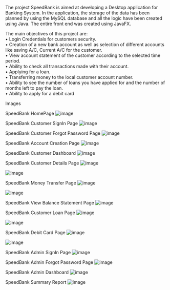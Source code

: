 The project SpeedBank is aimed at developing a Desktop application for Banking System.
In the application, the storage of the data has been planned by using the MySQL database and all the logic 
have been created using Java. The entire front end was created using JavaFX. 

The main objectives of this project are:<br />
• Login Credentials for customers security.<br />
• Creation of a new bank account as well as selection of different accounts like saving A/C, Current A/C for the customer.<br />
• View account statement of the customer according to the selected time period.<br />
• Ability to check all transactions made with their account.<br />
• Applying for a loan.<br />
• Transferring money to the local customer account number.<br />
• Ability to see the number of loans you have applied for and the number of months left to pay the loan.<br />
• Ability to apply for a debit card<br />

Images

SpeedBank HomePage
![image](https://github.com/Aaronds20/SpeedBank/assets/105139489/3def0e2d-28e8-4545-8449-3667ef0b67c4)

SpeedBank Customer SignIn Page
 ![image](https://github.com/Aaronds20/SpeedBank/assets/105139489/3ad604f9-b5d7-43da-ab0e-1f1363fbc1e3)

SpeedBank Customer Forgot Password Page
![image](https://github.com/Aaronds20/SpeedBank/assets/105139489/b1081036-6939-48b4-a072-fef5299412c6)

 
SpeedBank Account Creation Page
 ![image](https://github.com/Aaronds20/SpeedBank/assets/105139489/9bf16ac1-26d7-4cbd-abc4-3dfab306e8b7)


SpeedBank Customer Dashboard
![image](https://github.com/Aaronds20/SpeedBank/assets/105139489/c9b6cebf-335d-4e6d-8052-ef8bccd75bca)

SpeedBank Customer Details Page
![image](https://github.com/Aaronds20/SpeedBank/assets/105139489/d2052fbc-a299-4e6b-8cbf-59e60554754b)

![image](https://github.com/Aaronds20/SpeedBank/assets/105139489/2389dbff-0213-42c2-8e08-fcdef3d39769)


SpeedBank Money Transfer Page
![image](https://github.com/Aaronds20/SpeedBank/assets/105139489/f7212668-bc26-4abe-a0eb-f20a5ba85d3f)

![image](https://github.com/Aaronds20/SpeedBank/assets/105139489/9741abf3-b6e2-4777-afd3-832c1eb04346)

SpeedBank View Balance Statement Page
![image](https://github.com/Aaronds20/SpeedBank/assets/105139489/ac1c8cb0-36db-4550-8ddc-7a4c10b29108)

SpeedBank Customer Loan Page
![image](https://github.com/Aaronds20/SpeedBank/assets/105139489/a8a30656-0446-47b8-8339-c48bc4c6bac8)

![image](https://github.com/Aaronds20/SpeedBank/assets/105139489/882b3f94-64cf-40e4-8727-d5687bba0865)

SpeedBank Debit Card Page
![image](https://github.com/Aaronds20/SpeedBank/assets/105139489/8a9932c2-48be-4c71-a3f8-59fad931d7ad)

![image](https://github.com/Aaronds20/SpeedBank/assets/105139489/e0af0d47-fa4f-4e47-8e54-5ca6317c3f87)

SpeedBank Admin SignIn Page
![image](https://github.com/Aaronds20/SpeedBank/assets/105139489/159cb5b8-0e6c-420b-9632-1ba5e10c0fa6)

SpeedBank Admin Forgot Password Page
![image](https://github.com/Aaronds20/SpeedBank/assets/105139489/1229285d-2cf8-4a9e-8b9e-14ba41e2ad38)

SpeedBank Admin Dashboard
![image](https://github.com/Aaronds20/SpeedBank/assets/105139489/915fdc34-b7a6-4e02-a587-efe9a94ab416)

SpeedBank Summary Report
![image](https://github.com/Aaronds20/SpeedBank/assets/105139489/127c1bca-8305-4104-895e-490d4d57b26b)

